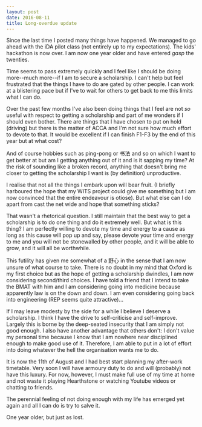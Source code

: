 ```yaml
---
layout: post
date: 2016-08-11
title: Long-overdue update
---
```


Since the last time I posted many things have happened. We managed to go ahead
with the iDA pilot class (not entirely up to my expectations). The kids'
hackathon is now over. I am now one year older and have entered *gasp* the
twenties. 

Time seems to pass extremely quickly and I feel like I should be doing
more--much more--if I am to secure a scholarship. I can't help but feel
frustrated that the things I have to do are gated by other people. I can work at
a blistering pace but if I've to wait for others to get back to me this limits
what I can do.

Over the past few months I've also been doing things that I feel are not *so*
useful with respect to getting a scholarship and part of me wonders if I should 
even bother. There are things that I have chosen to put on hold (driving) 
but there is the matter of ACCA and I'm not
sure how much effort to devote to that. It would be excellent if I can finish
F1-F3 by the end of this year but at what cost? 

And of course hobbies such as ping-pong or 书法 and so on which I want to get
better at but am I getting anything out of it and is it sapping my time? At the 
risk of sounding like a broken record, anything that doesn't bring me closer to
getting the scholarship I want is (by definition) unproductive. 

I realise that not all the things I embark upon will bear fruit. (I briefly
harboured the hope that my WITS project could give me something but I am now 
convinced that the entire endeavour is otiose). But what else can I do apart
from cast the net wide and hope that something sticks? 

That wasn't a rhetorical question. I still maintain that the best way to get a
scholarship is to do one thing and do it extremely well. But what is this thing?
I am perfectly willing to devote my time and energy to
a cause as long as this cause will pop up and say, please devote your
time and energy to me and you will not be stonewalled by other people, and it
will be able to grow, and it will all be worthwhile. 

This futility has given me somewhat of a 野心 in the sense that I am now
unsure of what course to take. There is no doubt in my mind that Oxford is my
first choice but as the hope of getting a scholarship dwindles, I am now
considering second/third choices. I have told a friend that I intend to take the
BMAT with him and I am considering going into medicine because apparently law is
on the down and down. I am even considering going back into engineering (REP
seems quite attractive)... 

If I may leave modesty by the side for a while I believe I deserve a
scholarship. I think I have the drive to self-criticise and self-improve.
Largely this is borne by the deep-seated insecurity that I am simply not good
enough. I also have another advantage that others don't: I don't value my
personal time because I know that I am nowhere near disciplined enough to make
good use of it. Therefore, I am able to put in a lot of effort into doing
whatever the hell the organisation wants me to do. 

It is now the 11th of August and I had best start planning my after-work
timetable. Very soon I will have armoury duty to do and will (probably) not have
this luxury. For now, however, I must make full use of my time at home and not
waste it playing Hearthstone or watching Youtube videos or chatting to friends. 

The perennial feeling of not doing enough with my life has emerged yet again
and all I can do is try to salve it.

One year older, but just as lost. 
